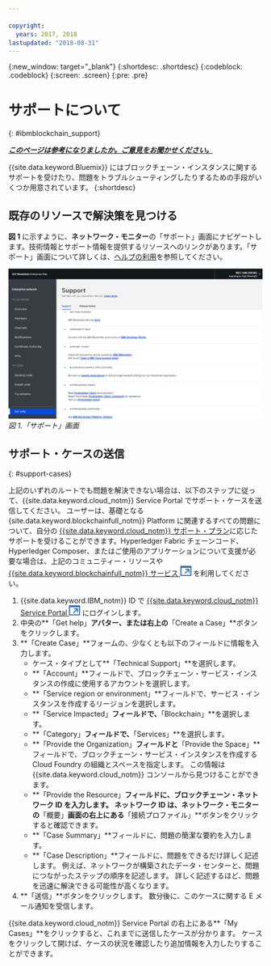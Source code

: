 ```yaml
---

copyright:
  years: 2017, 2018
lastupdated: "2018-08-31"
---
```


{:new_window: target="_blank"}
{:shortdesc: .shortdesc}
{:codeblock: .codeblock}
{:screen: .screen}
{:pre: .pre}


# サポートについて
{: #ibmblockchain_support}


***[このページは参考になりましたか。ご意見をお聞かせください。](https://www.surveygizmo.com/s3/4501493/IBM-Blockchain-Documentation)***


{{site.data.keyword.Bluemix}} にはブロックチェーン・インスタンスに関するサポートを受けたり、問題をトラブルシューティングしたりするための手段がいくつか用意されています。
{:shortdesc}


## 既存のリソースで解決策を見つける

**図 1** に示すように、**ネットワーク・モニター**の「サポート」画面にナビゲートします。技術情報とサポート情報を提供するリソースへのリンクがあります。「サポート」画面について詳しくは、[ヘルプの利用](v10_dashboard.html#support)を参照してください。

![「サポート」画面](images/support.png "「サポート」画面")
*図 1.「サポート」画面*


## サポート・ケースの送信
{: #support-cases}

上記のいずれのルートでも問題を解決できない場合は、以下のステップに従って、{{site.data.keyword.cloud_notm}} Service Portal でサポート・ケースを送信してください。 ユーザーは、基礎となる {site.data.keyword.blockchainfull_notm}} Platform に関連するすべての問題について、自分の [{{site.data.keyword.cloud_notm}} サポート・プラン](https://console.bluemix.net/docs/get-support/index.html#support-plans)に応じたサポートを受けることができます。Hyperledger Fabric チェーンコード、Hyperledger Composer、またはご使用のアプリケーションについて支援が必要な場合は、上記のコミュニティー・リソースや [{{site.data.keyword.blockchainfull_notm}} サービス ![外部リンク・アイコン](images/external_link.svg "外部リンク・アイコン")](https://www.ibm.com/blockchain/services) を利用してください。

1. {{site.data.keyword.IBM_notm}} ID で [{{site.data.keyword.cloud_notm}} Service Portal ![外部リンク・アイコン](images/external_link.svg "外部リンク・アイコン")](https://ibm.biz/ibmcloudsupport) にログインします。
2. 中央の**「Get help」**アバター、または右上の**「Create a Case」**ボタンをクリックします。
3. **「Create Case」**フォームの、少なくとも以下のフィールドに情報を入力します。  
    - ケース・タイプとして**「Technical Support」**を選択します。
    - **「Account」**フィールドで、ブロックチェーン・サービス・インスタンスの作成に使用するアカウントを選択します。
    - **「Service region or environment」**フィールドで、サービス・インスタンスを作成するリージョンを選択します。
    - **「Service Impacted」**フィールドで、**「Blockchain」**を選択します。
    - **「Category」**フィールドで、**「Services」**を選択します。
    - **「Provide the Organization」**フィールドと**「Provide the Space」**フィールドで、ブロックチェーン・サービス・インスタンスを作成する Cloud Foundry の組織とスペースを指定します。  この情報は {{site.data.keyword.cloud_notm}} コンソールから見つけることができます。
    - **「Provide the Resource」**フィールドに、ブロックチェーン・ネットワーク ID を入力します。 ネットワーク ID は、ネットワーク・モニターの**「概要」**画面の右上にある**「接続プロファイル」**ボタンをクリックすると確認できます。
    - **「Case Summary」**フィールドに、問題の簡潔な要約を入力します。
    - **「Case Description」**フィールドに、問題をできるだけ詳しく記述します。  例えば、ネットワークが構築されたデータ・センターと、問題につながったステップの順序を記述します。  詳しく記述するほど、問題を迅速に解決できる可能性が高くなります。
4. **「送信」**ボタンをクリックします。  数分後に、このケースに関する E メール通知を受信します。


{{site.data.keyword.cloud_notm}} Service Portal の右上にある**「My Cases」**をクリックすると、これまでに送信したケースが分かります。  ケースをクリックして開けば、ケースの状況を確認したり追加情報を入力したりすることができます。
